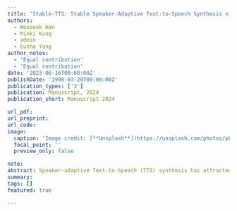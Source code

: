 ```yaml
---
title: 'Stable-TTS: Stable Speaker-Adaptive Text-to-Speech Synthesis via Prosody Prompting'
authors:
  - Wooseok Han
  - Minki Kang
  - admin
  - Eunho Yang
author_notes:
  - 'Equal contribution'
  - 'Equal contribution'
date: '2023-06-16T00:00:00Z'
publishDate: '1998-03-20T00:00:00Z'
publication_types: ['3']
publication: Manuscript, 2024
publication_short: Manuscript 2024

url_pdf: 
url_preprint: 
url_code: 
image:
  caption: 'Image credit: [**Unsplash**](https://unsplash.com/photos/pLCdAaMFLTE)'
  focal_point: ''
  preview_only: false

note: 
abstract: Speaker-adaptive Text-to-Speech (TTS) synthesis has attracted considerable attention due to its broad range of applications, such as personalized voice assistant services. While several approaches have been proposed, they often exhibit high sensitivity to either the quantity or the quality of target speech samples. To address these limitations, we introduce Stable-TTS, a novel speaker-adaptive TTS framework that leverages a small subset of a high-quality pre-training dataset, referred to as prior samples. Specifically, Stable-TTS achieves prosody consistency by leveraging the high-quality prosody of prior samples, while effectively capturing the timbre of the target speaker. Additionally, it employs a prior-preservation loss during fine-tuning to maintain the synthesis ability for prior samples to prevent overfitting on target samples. Extensive experiments demonstrate the effectiveness of Stable-TTS even under limited target speech samples.
summary:
tags: []
featured: true

---
```


